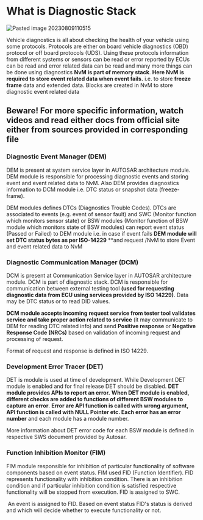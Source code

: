 <h1>What is Diagnostic Stack</h1>

![Pasted image 20230809110515](https://github.com/LivingLegendLL/Autosar_Learning/assets/125698571/924ce04c-a0e1-496d-82c1-0f8af7dfb2e1)


Vehicle diagnostics is all about checking the health of your vehicle using some protocols. Protocols are either on board vehicle diagnostics (OBD) protocol or off board protocols (UDS). Using these protocols information from different systems or sensors can be read or error reported by ECUs can be read and error related data can be read and many more things can be done using diagnostics
**NvM is part of memory stack**. **Here NvM is required to store event related data when event fails.** i.e. to store **freeze frame** data and extended data. Blocks are created in NvM to store diagnostic event related data

<h2>Beware! For more specific information, watch videos and read either docs from official site either from sources provided in corresponding file</h2>

### Diagnostic Event Manager (DEM)

DEM is present at system service layer in AUTOSAR architecture module. DEM module is responsible for processing diagnostic events and storing event and event related data to NvM. Also DEM provides diagnostics information to DCM module i.e. DTC status or snapshot data (freeze-frame). 
  
DEM modules defines DTCs (Diagnostics Trouble Codes). DTCs are associated to events (e.g. event of sensor fault) and SWC (Monitor function which monitors sensor state) or BSW modules (Monitor function of BSW module which monitors state of BSW modules) can report event status (Passed or Failed) to DEM module i.e. in case if event fails **DEM module will set DTC status bytes as per ISO-14229** **and request /NvM to store Event and event related data to NvM
### Diagnostic Communication Manager (DCM)

DCM is present at Communication Service layer in AUTOSAR architecture module. DCM is part of diagnostic stack. DCM is responsible for communication between external testing tool **(used for requesting diagnostic data from ECU using services provided by ISO 14229)**. Data may be DTC status or to read DID values. 

**DCM module accepts incoming request service from tester tool validates service and take proper action related to service** (it may communicate to DEM for reading DTC related info) and send **Positive response** or **Negative Response Code (NRCs)** based on validation of incoming request and processing of request.

Format of request and response is defined in ISO 14229.
### Development Error Tracer (DET)

DET is module is used at time of development. While Development DET module is enabled and for final release DET should be disabled. **DET module provides APIs to report an error.** **When DET module is enabled, different checks are added to functions of different BSW modules to capture an error**. **Error are API function is called with wrong argument, API function is called with NULL Pointer etc. Each error has an error number** and each module has a module number.  
  
More information about DET error code for each BSW module is defined in respective SWS document provided by Autosar.  
  
### Function Inhibition Monitor (FIM)

FIM module responsible for inhibition of particular functionality of software components based on event status. FIM used FID (Function Identifier). FID represents functionality with inhibition condition. There is an inhibition condition and if particular inhibition condition is satisfied respective functionality will be stopped from execution. FID is assigned to SWC.  
  
 An event is assigned to FID. Based on event status FID's status is derived and which will decide whether to execute functionality or not.
